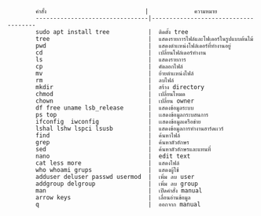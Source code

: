             คำสั้ง                            |             ความหมาย
            --------------------------------|-------------------------------------
            sudo apt install tree           |  ติดตั้ง tree
            tree                            |  แสดงรายการไฟล์และโฟเดอร์ในรูปแบบต้นไม้
            pwd                             |  แสดงตำเเหน่งโฟล์เดอร์ที่ทำงานอยู่
            cd                              |  เปลี่ยนโฟล์เดอร์ทำงาน
            ls                              |  แสดงรายการ
            cp                              |  คัดลอกไฟล์
            mv                              |  ย้ายตำเเหน่งไฟล์
            rm                              |  ลบไฟล์
            mkdir                           |  สร้าง directory
            chmod                           |  เปลี่ยนโหมด
            chown                           |  เปลี่ยน owner
            df free uname lsb_release       |  แสดงข้อมูลระบบ
            ps top                          |  เเสดงข้อมูลกระบสนการ
            ifconfig  iwconfig              |  เเสดงข้อมูลเครือข่าย
            lshal lshw lspci lsusb          |  แสดงข้อมูลการทำงานฮาร์ดเเวร์
            find                            |  ค้นหาไฟล์
            grep                            |  ค้นหาตัวอักษร
            sed                             |  ค้นหาตัวอักษรและแทนที่
            nano                            |  edit text
            cat less more                   |  แสดงไฟล์
            who whoami grups                |  แสดงผู้ใช้
            adduser deluser passwd usermod  |  เพิ่ม ลบ user
            addgroup delgroup               |  เพิ่ม ลบ group
            man                             |  เปิดคำสั่ง manual
            arrow keys                      |  เลื่อนอ่านข้อมูล
            q                               |  ออกจาก manual
